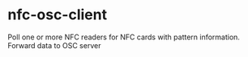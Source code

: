 # nfc-osc-client
Poll one or more NFC readers for NFC cards with pattern information. Forward data to OSC server
